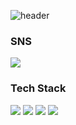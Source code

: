 
![header](https://capsule-render.vercel.app/api?type=waving&color=0000ff&height=300&section=header&text=Somin%20Yun&fontSize=90&fontColor=ffffff)
### SNS
<a href="https://instagram.com/soyaa_min_?igshid=MjEwN2IyYWYwYw==" target="_blank"><img src="https://img.shields.io/badge/instagram-E4405F?style=flat-square&logo=Instagram&logoColor=white"/></a>
### Tech Stack
<img src="https://img.shields.io/badge/C-A8B9CC?style=for-the-badge&logo=C&logoColor=black"> <img src="https://img.shields.io/badge/PYTHON-3776AB?style=for-the-badge&logo=Python&logoColor=black"> <img src="https://img.shields.io/badge/JAVA-F7DF1E?style=for-the-badge&logo=javascript&logoColor=black"> <img src="https://img.shields.io/badge/KOTLIN-7F52FF?style=for-the-badge&logo=kotlin&logoColor=black">

<!--
**sominyun/sominyun** is a ✨ _special_ ✨ repository because its `README.md` (this file) appears on your GitHub profile.

Here are some ideas to get you started:

- 🔭 I’m currently working on ...
- 🌱 I’m currently learning ...
- 👯 I’m looking to collaborate on ...
- 🤔 I’m looking for help with ...
- 💬 Ask me about ...
- 📫 How to reach me: ...
- 😄 Pronouns: ...
- ⚡ Fun fact: ...
-->
